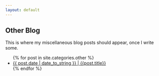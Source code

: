 ```yaml
---
layout: default
---
```


## Other Blog

This is where my miscellaneous blog posts should appear, once I write some.

<ul>
  {% for post in site.categories.other %}
    <li>
      <a href="{{site.baseurl}}{{post.url}}">{{ post.date | date_to_string }} | {{post.title}}</a>
    </li>
  {% endfor %}
</ul>